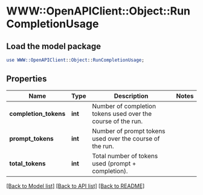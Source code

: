 # WWW::OpenAPIClient::Object::RunCompletionUsage

## Load the model package
```perl
use WWW::OpenAPIClient::Object::RunCompletionUsage;
```

## Properties
Name | Type | Description | Notes
------------ | ------------- | ------------- | -------------
**completion_tokens** | **int** | Number of completion tokens used over the course of the run. | 
**prompt_tokens** | **int** | Number of prompt tokens used over the course of the run. | 
**total_tokens** | **int** | Total number of tokens used (prompt + completion). | 

[[Back to Model list]](../README.md#documentation-for-models) [[Back to API list]](../README.md#documentation-for-api-endpoints) [[Back to README]](../README.md)


